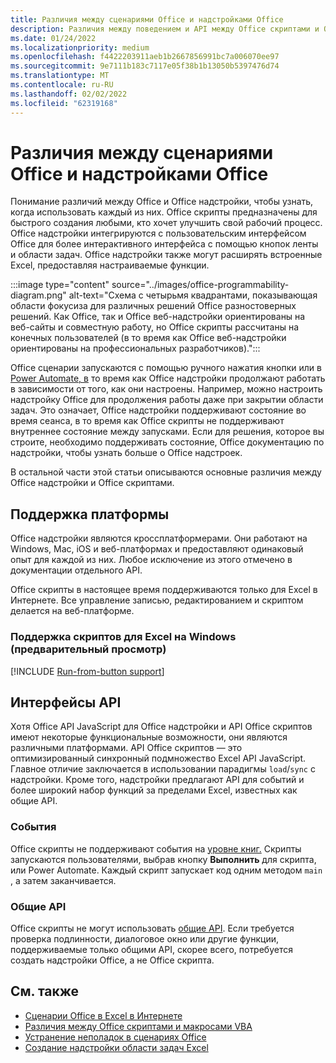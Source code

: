 ```yaml
---
title: Различия между сценариями Office и надстройками Office
description: Различия между поведением и API между Office скриптами и Office надстройки.
ms.date: 01/24/2022
ms.localizationpriority: medium
ms.openlocfilehash: f4422203911aeb1b2667856991bc7a006070ee97
ms.sourcegitcommit: 9e7111b183c7117e05f38b1b13050b5397476d74
ms.translationtype: MT
ms.contentlocale: ru-RU
ms.lasthandoff: 02/02/2022
ms.locfileid: "62319168"
---
```

# <a name="differences-between-office-scripts-and-office-add-ins"></a>Различия между сценариями Office и надстройками Office

Понимание различий между Office и Office надстройки, чтобы узнать, когда использовать каждый из них. Office скрипты предназначены для быстрого создания любыми, кто хочет улучшить свой рабочий процесс. Office надстройки интегрируются с пользовательским интерфейсом Office для более интерактивного интерфейса с помощью кнопок ленты и области задач. Office надстройки также могут расширять встроенные Excel, предоставляя настраиваемые функции.

:::image type="content" source="../images/office-programmability-diagram.png" alt-text="Схема с четырьмя квадрантами, показывающая области фокусиза для различных решений Office разностоверных решений. Как Office, так и Office веб-надстройки ориентированы на веб-сайты и совместную работу, но Office скрипты рассчитаны на конечных пользователей (в то время как Office веб-надстройки ориентированы на профессиональных разработчиков).":::

Office сценарии запускаются с помощью ручного нажатия кнопки или в [Power Automate, в](https://flow.microsoft.com/) то время как Office надстройки продолжают работать в зависимости от того, как они настроены. Например, можно настроить надстройку Office для продолжения работы даже при закрытии области задач. Это означает, Office надстройки поддерживают состояние во время сеанса, в то время как Office скрипты не поддерживают внутреннее состояние между запусками. Если для решения, которое вы строите, необходимо поддерживать состояние, Office документацию по [](/office/dev/add-ins) надстройки, чтобы узнать больше о Office надстроек.

В остальной части этой статьи описываются основные различия между Office надстройки и Office скриптами.

## <a name="platform-support"></a>Поддержка платформы

Office надстройки являются кроссплатформерами. Они работают на Windows, Mac, iOS и веб-платформах и предоставляют одинаковый опыт для каждой из них. Любое исключение из этого отмечено в документации отдельного API.

Office скрипты в настоящее время поддерживаются только для Excel в Интернете. Все управление записью, редактированием и скриптом делается на веб-платформе.

### <a name="script-support-for-excel-on-windows-preview"></a>Поддержка скриптов для Excel на Windows (предварительный просмотр)

[!INCLUDE [Run-from-button support](../includes/run-from-button-desktop-support.md)]

## <a name="apis"></a>Интерфейсы API

Хотя Office API JavaScript для Office надстройки и API Office скриптов имеют некоторые функциональные возможности, они являются различными платформами. API Office скриптов — это оптимизированный синхронный подмножество Excel API JavaScript. Главное отличие заключается в использовании парадигмы `load`/`sync` с надстройки. Кроме того, надстройки предлагают API для событий и более широкий набор функций за пределами Excel, известных как общие API.

### <a name="events"></a>События

Office скрипты не поддерживают события на [уровне книг.](/office/dev/add-ins/excel/excel-add-ins-events) Скрипты запускаются пользователями, выбрав кнопку **Выполнить** для скрипта, или Power Automate. Каждый скрипт запускает код одним методом `main` , а затем заканчивается.

### <a name="common-apis"></a>Общие API

Office скрипты не могут использовать [общие API](/javascript/api/office). Если требуется проверка подлинности, диалоговое окно или другие функции, поддерживаемые только общими API, скорее всего, потребуется создать надстройки Office, а не Office скрипта.

## <a name="see-also"></a>См. также

- [Сценарии Office в Excel в Интернете](../overview/excel.md)
- [Различия между Office скриптами и макросами VBA](vba-differences.md)
- [Устранение неполадок в сценариях Office](../testing/troubleshooting.md)
- [Создание надстройки области задач Excel](/office/dev/add-ins/quickstarts/excel-quickstart-jquery)

